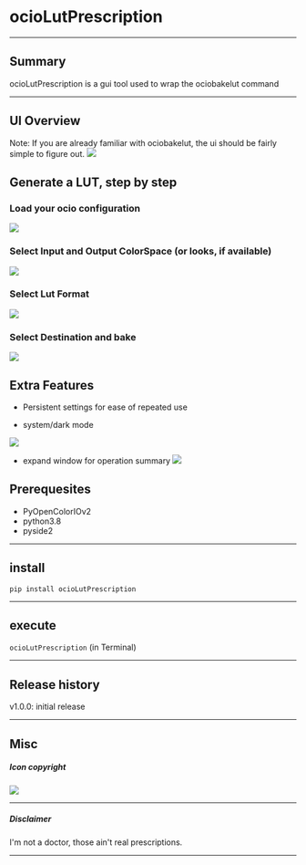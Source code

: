 # ocioLutPrescription

---

## Summary
ocioLutPrescription is a gui tool used to wrap the ociobakelut command

---

## UI Overview

Note: If you are already familiar with ociobakelut, the ui should be fairly simple to figure out.
![](.docs/fullUI.png)

## Generate a LUT, step by step
### Load your ocio configuration
![](.docs/setConfig.png)

### Select Input and Output ColorSpace (or looks, if available)
![](.docs/setInOut.png)

### Select Lut Format
![](.docs/setFormat.png)

### Select Destination and bake
![](.docs/setBake.png)

## Extra Features
- Persistent settings for ease of repeated use

- system/dark mode

![](.docs/setDarkStyle.png)

- expand window for operation summary
![](.docs/expandPrescriptionInfo.png)


## Prerequesites
- PyOpenColorIOv2
- python3.8
- pyside2

---

## install
`pip install ocioLutPrescription`

---

## execute
`ocioLutPrescription` (in Terminal)

---

## Release history

v1.0.0: initial release

---
## Misc

##### Icon copyright

![](.docs/prescription.png)


---

##### Disclaimer

I'm not a doctor, those ain't real prescriptions.

---

